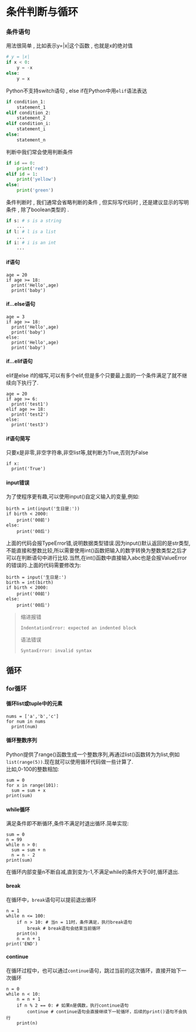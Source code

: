 # 条件判断与循环

### 条件语句

用法很简单 , 比如表示y=\|x\|这个函数 , 也就是x的绝对值

```py
# y = |x|
if x < 0:
    y = -x
else:
    y = x
```

Python不支持switch语句 , else if在Python中用`elif`语法表达

```py
if condition_1:
    statement_1
elif condition_2:
    statement_2
elif condition_i:
    statement_i
else:
    statement_n
```

判断中我们常会使用判断条件

```py
if id == 0:
    print('red')
elif id = 1:
    print('yellow')
else:
    print('green')
```

条件判断时 , 我们通常会省略判断的条件 , 但实际写代码时 , 还是建议显示的写明条件 , 除了boolean类型的 . 

```py
if s: # s is a string
    ...
if l: # l is a list
    ...
if i: # i is an int
    ...
```

#### if语句

```
age = 20
if age >= 18:
  print('Hello',age)
  print('baby')
```

#### if...else语句

```
age = 3
if age >= 18:
  print('Hello',age)
  print('baby')
else:
  print('Hello',age)
  print('baby')
```

#### if...elif语句

elif是else if的缩写,可以有多个elif,但是多个只要最上面的一个条件满足了就不继续向下执行了.

```
age = 20
if age >= 6:
  print('test1')
elif age >= 18:
  print('test2')
else:
  print('test3')
```

#### if语句简写

只要x是非零,非空字符串,非空list等,就判断为True,否则为False

```
if x:
  print('True')
```

#### input错误

为了使程序更有趣,可以使用input\(\)自定义输入的变量,例如:

```
birth = int(input('生日是:'))
if birth < 2000:
    print('00前')
else:
    print('00后')
```

上面的代码会报TypeError错,说明数据类型错误.因为input\(\)默认返回的是str类型,不能直接和整数比较,所以需要使用int\(\)函数把输入的数字转换为整数类型之后才可以在判断语句中进行比较.当然,在int\(\)函数中直接输入abc也是会报ValueError的错误的.上面的代码需要修改为:

```
birth = input('生日是:')
birth = int(birth)
if birth < 2000:
    print('00前')
else:
    print('00后')
```

> 缩进报错
>
> ```
> IndentationError: expected an indented block
> ```
>
> 语法错误
>
> ```
> SyntaxError: invalid syntax
> ```

## 循环

### for循环

#### 循环list或tuple中的元素

```
nums = ['a','b','c']
for num in nums
  print(num)
```

#### 循环整数序列

Python提供了range\(\)函数生成一个整数序列,再通过list\(\)函数转为为list,例如`list(range(5))`.现在就可以使用循环代码做一些计算了.  
比如,0-100的整数相加:

```
sum = 0
for x in range(101):
  sum = sum + x
print(sum)
```

#### while循环

满足条件即不断循环,条件不满足时退出循环.简单实现:

```
sum = 0
n = 99
while n > 0:
  sum = sum + n
  n = n - 2
print(sum)
```

在循环内部变量n不断自减,直到变为-1,不满足while的条件大于0时,循环退出.

#### break

在循环中，`break`语句可以提前退出循环

```
n = 1
while n <= 100:
    if n > 10: # 当n = 11时，条件满足，执行break语句
        break # break语句会结束当前循环
    print(n)
    n = n + 1
print('END')
```

#### continue

在循环过程中，也可以通过`continue`语句，跳过当前的这次循环，直接开始下一次循环

```
n = 0
while n < 10:
    n = n + 1
    if n % 2 == 0: # 如果n是偶数，执行continue语句
        continue # continue语句会直接继续下一轮循环，后续的print()语句不会执行
    print(n)
```



